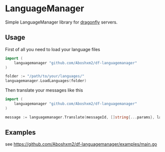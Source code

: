# LanguageManager

Simple LanguageManager library for [dragonfly](https://github.com/df-mc/dragonfly) servers.

## Usage
First of all you need to load your language files
```go
import (
	languagemanager "github.com/Aboshxm2/df-languagemanager"
)

folder := "/path/to/your/languages/"
languagemanager.LoadLanguages(folder)
```

Then translate your messages like this
```go
import (
	languagemanager "github.com/Aboshxm2/df-languagemanager"
)

message := languagemanager.Translate(messageId, []string{...params}, languageCode)
```

## Examples
see https://github.com/Aboshxm2/df-languagemanager/examples/main.go
